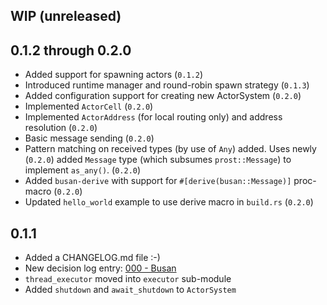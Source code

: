## WIP (unreleased)

## 0.1.2 through 0.2.0

  + Added support for spawning actors (`0.1.2`)
  + Introduced runtime manager and round-robin spawn strategy (`0.1.3`)
  + Added configuration support for creating new ActorSystem (`0.2.0`)
  + Implemented `ActorCell` (`0.2.0`)
  + Implemented `ActorAddress` (for local routing only) and address resolution (`0.2.0`)
  + Basic message sending (`0.2.0`)
  + Pattern matching on received types (by use of `Any`) added. Uses newly (`0.2.0`)
    added `Message` type (which subsumes `prost::Message`) to implement `as_any()`. (`0.2.0`)
  + Added `busan-derive` with support for `#[derive(busan::Message)]` proc-macro (`0.2.0`)
  + Updated `hello_world` example to use derive macro in `build.rs` (`0.2.0`)

## 0.1.1

  + Added a CHANGELOG.md file :-)
  + New decision log entry: [000 - Busan][dl_000]
  + `thread_executor` moved into `executor` sub-module
  + Added `shutdown` and `await_shutdown` to `ActorSystem`

  [dl_000]: http://github.com/JohnMurray/busan/blob/master/decisions/000-busan.md

